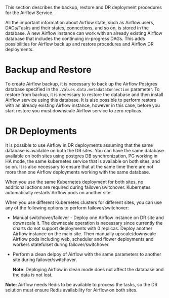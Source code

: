 This section describes the backup, restore and DR deployment procedures for the Airflow Service.

All the important information about Airflow state, such as Airflow users, DAGs/Tasks and their states, connections, and so on, is stored in the database. A new Airflow instance can work with an already existing Airflow database that includes the continuing in-progress DAGs. This adds possibilities for Airflow back up and restore procedures and Airflow DR deployments.

# Backup and Restore

To create Airflow backup, it is necessary to back up the Airflow Postgres database specified in the `.Values.data.metadataConnection` parameter. 
To restore from backup, it is necessary to restore the database and then install Airflow service using this database. It is also possible to perform restore with an already existing Airflow instance, however in this case, before you start restore you must downscale Airflow service to zero replicas.

# DR Deployments

It is possible to use Airflow in DR deployments assuming that the same database is available on both the DR sites. You can have the same database available on both sites using postgres DB synchronization, PG working in HA mode, the same kubernetes service that is available on both sites, and so on. It is also necessary to ensure that at the same time there are not more than one Airflow deployments working with the same database.

When you use the same Kubernetes deployment for both sites, no additional actions are required during failover/switchover. Kubernetes automatically restarts Airflow pods on another site.

When you use different Kubernetes clusters for different sites, you can use any of the following options to perform failover/switchover:

* Manual switchover/failover - Deploy one Airflow instance on DR site and downscale it. The downscale operation is necessary since currently the charts do not support deployments with 0 replicas. Deploy another Airflow instance on the main site. Then manually upscale/downscale Airflow pods including web, scheduler and flower deployments and workers statefulset during failover/switchover.
* Perform a clean delpoy of Airflow with the same parameters to another site during failover/switchover.
  
  **Note**: Deploying Airflow in clean mode does not affect the database and the data is not lost.

**Note**: Airflow needs Redis to be available to process the tasks, so the DR solution must ensure Redis availability for Airflow on both sites.
